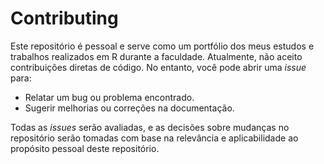 # Contributing

Este repositório é pessoal e serve como um portfólio dos meus estudos e trabalhos realizados em R durante a faculdade. Atualmente, não aceito contribuições diretas de código. No entanto, você pode abrir uma *issue* para:

- Relatar um bug ou problema encontrado.
- Sugerir melhorias ou correções na documentação.

Todas as *issues* serão avaliadas, e as decisões sobre mudanças no repositório serão tomadas com base na relevância e aplicabilidade ao propósito pessoal deste repositório.
